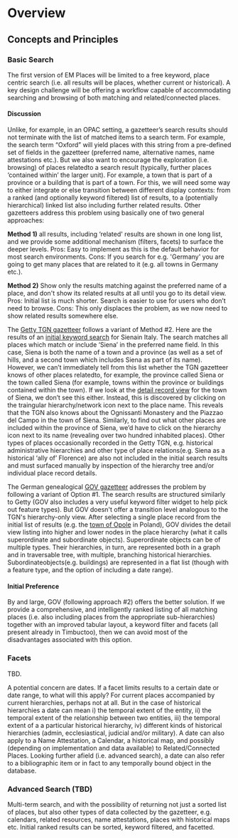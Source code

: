# Overview

## Concepts and Principles

### Basic Search

The first version of EM Places will be limited to a free keyword, place centric search (i.e. all results will be places, whether current or historical). A key design challenge will be offering a workflow capable of accommodating searching and browsing of both matching and related/connected places.

#### Discussion

Unlike, for example, in an OPAC setting, a gazetteer’s search results should not terminate with the list of matched items to a search term. For example, the search term “Oxford” will yield places with this string from a pre-defined set of fields in the gazetteer (preferred name, alternative names, name attestations etc.). But we also want to encourage the exploration (i.e. browsing) of places relatedto a search result (typically, further places ‘contained within’ the larger unit). For example, a town that is part of a province or a building that is part of a town. For this, we will need some way to either integrate or else transition between different display contexts: from a ranked (and optionally keyword filtered) list of results, to a (potentially hierarchical) linked list also including further related results. Other gazetteers address this problem using basically one of two general approaches: 

**Method 1)** all results, including ‘related' results are shown in one long list, and we provide some additional mechanism (filters, facets) to surface the deeper levels. Pros: Easy to implement as this is the default behavior for most search environments. Cons: If you search for e.g. 'Germany' you are going to get many places that are related to it (e.g. all towns in Germany etc.). 

**Method 2)** Show only the results matching against the preferred name of a place, and don't show its related results at all until you go to its detail view. Pros: Initial list is much shorter. Search is easier to use for users who don’t need to browse. Cons: This only displaces the problem, as we now need to show related results somewhere else.

The [Getty TGN gazetteer](https://www.getty.edu/research/tools/vocabularies/tgn/) follows a variant of Method #2. Here are the results of an [initial keyword search](http://www.getty.edu/vow/TGNServlet?english=Y&find=siena&place=&page=1&nation=italy) for Sienain Italy. The search matches all places which match or include ‘Siena’ in the preferred name field. In this case, Siena is both the name of a town and a province (as well as a set of hills, and a second town which includes Siena as part of its name). However, we can’t immediately tell from this list whether the TGN gazetteer knows of other places relatedto, for example, the province called Siena or the town called Siena (for example, towns within the province or buildings contained within the town). If we look at the [detail record view](http://www.getty.edu/vow/TGNFullDisplay?find=siena&place=&nation=italy&english=Y&subjectid=7011179) for the town of Siena, we don’t see this either. Instead, this is discovered by clicking on the traingular hierarchy/network icon next to the place name. This reveals that the TGN also knows about the Ognissanti Monastery and the Piazzao del Campo in the town of Siena. Similarly, to find out what other places are included within the province of Siena, we’d have to click on the hierarchy icon next to its name (revealing over two hundred inhabited places). Other types of places occasionally recorded in the Getty TGN, e.g. historical administrative hierarchies and other type of place relations(e.g. Siena as a historical ‘ally of’ Florence) are also not included in the initial search results and must surfaced manually by inspection of the hierarchy tree and/or individual place record details.

The German genealogical [GOV gazetteer](http://gov.genealogy.net/search/index) addresses the problem by following a variant of Option #1. The search results are structured similarly to Getty (GOV also includes a very useful keyword filter widget to help pick out feature types). But GOV doesn't offer a transition level analogous to the TGN's hierarchy-only view. After selecting a single place record from the initial list of results (e.g. the [town of Opole](http://gov.genealogy.net/item/show/OPPELNJO80XQ) in Poland), GOV divides the detail view listing into higher and lower nodes in the place hierarchy (what it calls superordinate and subordinate objects). Superordinate objects can be of multiple types. Their hierarchies, in turn, are represented both in a graph and in traversable tree, with multiple, branching historical hierarchies. Subordinateobjects(e.g. buildings) are represented in a flat list (though with a feature type, and the option of including a date range).

#### Initial Preference

By and large, GOV (following approach #2) offers the better solution. If we provide a comprehensive, and intelligently ranked listing of all matching places (i.e. also including places from the appropriate sub-hierarchies) together with an improved tabular layout, a keyword filter and facets (all present already in Timbuctoo), then we can avoid most of the disadvantages associated with this option. 

### Facets

TBD. 

A potential concern are dates. If a facet limits results to a certain date or date range, to what will this apply? For current places accompanied by current hierarchies, perhaps not at all. But in the case of historical hierarchies a date can mean i) the temporal extent of the entity, ii) the temporal extent of the relationship between two entities, iii) the temporal extent of a a particular historical hierarchy, iv) different kinds of historical hierarchies (admin, ecclesiastical, judicial and/or military). A date can also apply to a Name Attestation, a Calendar, a historical map, and possibly (depending on implementation and data available) to Related/Connected Places. Looking further afield (i.e. advanced search), a date can also refer to a bibliographic item or in fact to any temporally bound object in the database. 


### Advanced Search (TBD)

Multi-term search, and with the possibility of returning not just a sorted list of places, but also other types of data collected by the gazetteer, e.g. calendars, related resources, name attestations, places with historical maps etc. Initial ranked results can be sorted, keyword filtered, and facetted.



